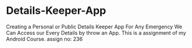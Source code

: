 # Details-Keeper-App

Creating a Personal or Public Details Keeper App For Any Emergency We Can Access our Every Details by throw an App. This is a assignment of my Android Course. assign no: 236
